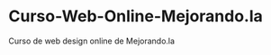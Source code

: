 Curso-Web-Online-Mejorando.la
=============================

Curso de web design online de Mejorando.la
